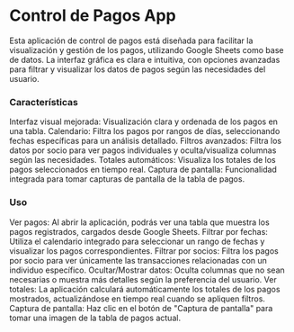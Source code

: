 
# Control de Pagos App

Esta aplicación de control de pagos está diseñada para facilitar la visualización y gestión de los pagos, utilizando Google Sheets como base de datos. La interfaz gráfica es clara e intuitiva, con opciones avanzadas para filtrar y visualizar los datos de pagos según las necesidades del usuario.


### Características
Interfaz visual mejorada: Visualización clara y ordenada de los pagos en una tabla.
Calendario: Filtra los pagos por rangos de días, seleccionando fechas específicas para un análisis detallado.
Filtros avanzados: Filtra los datos por socio para ver pagos individuales y oculta/visualiza columnas según las necesidades.
Totales automáticos: Visualiza los totales de los pagos seleccionados en tiempo real.
Captura de pantalla: Funcionalidad integrada para tomar capturas de pantalla de la tabla de pagos.

### Uso
Ver pagos: Al abrir la aplicación, podrás ver una tabla que muestra los pagos registrados, cargados desde Google Sheets.
Filtrar por fechas: Utiliza el calendario integrado para seleccionar un rango de fechas y visualizar los pagos correspondientes.
Filtrar por socios: Filtra los pagos por socio para ver únicamente las transacciones relacionadas con un individuo específico.
Ocultar/Mostrar datos: Oculta columnas que no sean necesarias o muestra más detalles según la preferencia del usuario.
Ver totales: La aplicación calculará automáticamente los totales de los pagos mostrados, actualizándose en tiempo real cuando se apliquen filtros.
Captura de pantalla: Haz clic en el botón de "Captura de pantalla" para tomar una imagen de la tabla de pagos actual.



